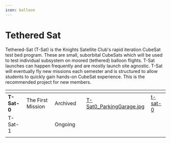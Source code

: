 ```yaml
---
icon: balloon
---
```


# Tethered Sat

Tethered-Sat (T-Sat) is the Knights Satellite Club's rapid iteration CubeSat test bed program. These are small, suborbital CubeSats which will be used to test individual subsystem on moored (tethered) balloon flights. T-Sat launches can happen frequently and are mostly launch site agnostic. T-Sat will eventually fly new missions each semester and is structured to allow students to quickly gain hands-on CubeSat experience. This is the recommended project for new members.



<table data-view="cards"><thead><tr><th></th><th></th><th></th><th></th><th data-card-cover data-type="files"></th><th data-hidden data-card-target data-type="content-ref"></th></tr></thead><tbody><tr><td><strong>T-Sat-0</strong></td><td>The First Mission</td><td>Archived</td><td></td><td><a href="../../.gitbook/assets/T-Sat0_ParkingGarage.jpg">T-Sat0_ParkingGarage.jpg</a></td><td><a href="t-sat-0/">t-sat-0</a></td></tr><tr><td>T-Sat-1</td><td></td><td>Ongoing</td><td></td><td></td><td></td></tr><tr><td></td><td></td><td></td><td></td><td></td><td></td></tr></tbody></table>

